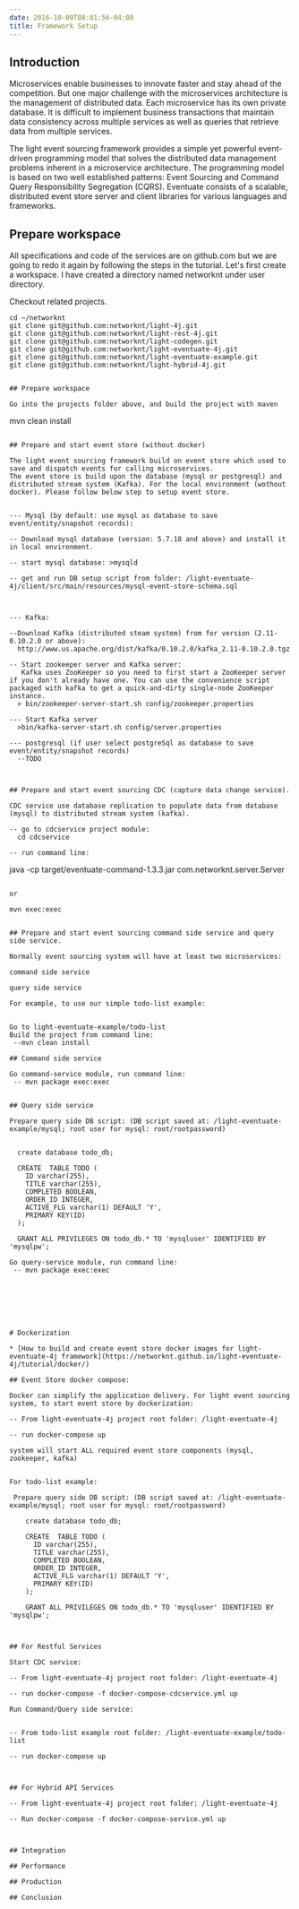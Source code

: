 ```yaml
---
date: 2016-10-09T08:01:56-04:00
title: Framework Setup
---
```


## Introduction

Microservices enable businesses to innovate faster and stay ahead of the competition.
But one major challenge with the microservices architecture is the management of distributed data. Each microservice has its own private database.
It is difficult to implement business transactions that maintain data consistency across multiple services as well as queries that retrieve data from multiple services.

The light event sourcing framework provides a simple yet powerful event-driven programming model that solves the distributed data management problems inherent in a microservice architecture.
The programming model is based on two well established patterns: Event Sourcing and Command Query Responsibility Segregation (CQRS).
Eventuate consists of a scalable, distributed event store server and client libraries for various languages and frameworks.

## Prepare workspace

All specifications and code of the services are on github.com but we are going to
redo it again by following the steps in the tutorial. Let's first create a
workspace. I have created a directory named networknt under user directory.

Checkout related projects.

```
cd ~/networknt
git clone git@github.com:networknt/light-4j.git
git clone git@github.com:networknt/light-rest-4j.git
git clone git@github.com:networknt/light-codegen.git
git clone git@github.com:networknt/light-eventuate-4j.git
git clone git@github.com:networknt/light-eventuate-example.git
git clone git@github.com:networknt/light-hybrid-4j.git


## Prepare workspace

Go into the projects folder above, and build the project with maven

```
mvn clean install

```

## Prepare and start event store (without docker)

The light event sourcing framework build on event store which used to save and dispatch events for calling microservices.
The event store is build upon the database (mysql or postgresql) and distributed stream system (Kafka). For the local environment (wothout docker). Please follow below step to setup event store.


--- Mysql (by default: use mysql as database to save event/entity/snapshot records):

-- Download mysql database (version: 5.7.18 and above) and install it in local environment.

-- start mysql database: >mysqld

-- get and run DB setup script from folder: /light-eventuate-4j/client/src/main/resources/mysql-event-store-schema.sql



--- Kafka:

--Download Kafka (distributed steam system) from for version (2.11-0.10.2.0 or above):
  http://www.us.apache.org/dist/kafka/0.10.2.0/kafka_2.11-0.10.2.0.tgz

-- Start zookeeper server and Kafka server:
   Kafka uses ZooKeeper so you need to first start a ZooKeeper server if you don't already have one. You can use the convenience script packaged with kafka to get a quick-and-dirty single-node ZooKeeper instance.
  > bin/zookeeper-server-start.sh config/zookeeper.properties

--- Start Kafka server
  >bin/kafka-server-start.sh config/server.properties

--- postgresql (if user select postgreSql as database to save event/entity/snapshot records)
  --TODO



## Prepare and start event sourcing CDC (capture data change service).

CDC service use database replication to populate data from database (mysql) to distributed stream system (kafka).

-- go to cdcservice project module:
  cd cdcservice

-- run command line:
  ```
  java -cp target/eventuate-command-1.3.3.jar com.networknt.server.Server
  ```

  or

  mvn exec:exec


## Prepare and start event sourcing command side service and query side service.

Normally event sourcing system will have at least two microservices:

command side service

query side service

For example, to use our simple todo-list example:


 Go to light-eventuate-example/todo-list
 Build the project from command line:
   --mvn clean install

## Command side service

 Go command-service module, run command line:
   -- mvn package exec:exec


## Query side service

 Prepare query side DB script: (DB script saved at: /light-eventuate-example/mysql; root user for mysql: root/rootpassword)


    create database todo_db;

    CREATE  TABLE TODO (
      ID varchar(255),
      TITLE varchar(255),
      COMPLETED BOOLEAN,
      ORDER_ID INTEGER,
      ACTIVE_FLG varchar(1) DEFAULT 'Y',
      PRIMARY KEY(ID)
    );

    GRANT ALL PRIVILEGES ON todo_db.* TO 'mysqluser' IDENTIFIED BY 'mysqlpw';

 Go query-service module, run command line:
   -- mvn package exec:exec







# Dockerization

* [How to build and create event store docker images for light-eventuate-4j framework](https://networknt.github.io/light-eventuate-4j/tutorial/docker/)

## Event Store docker compose:

Docker can simplify the application delivery. For light event sourcing system, to start event store by dockerization:

  -- From light-eventuate-4j project root folder: /light-eventuate-4j

  -- run docker-compose up

 system will start ALL required event store components (mysql, zookeeper, kafka)


  For todo-list example:

   Prepare query side DB script: (DB script saved at: /light-eventuate-example/mysql; root user for mysql: root/rootpassword)

      create database todo_db;

      CREATE  TABLE TODO (
        ID varchar(255),
        TITLE varchar(255),
        COMPLETED BOOLEAN,
        ORDER_ID INTEGER,
        ACTIVE_FLG varchar(1) DEFAULT 'Y',
        PRIMARY KEY(ID)
      );

      GRANT ALL PRIVILEGES ON todo_db.* TO 'mysqluser' IDENTIFIED BY 'mysqlpw';



## For Restful Services

 Start CDC service:

  -- From light-eventuate-4j project root folder: /light-eventuate-4j

  -- run docker-compose -f docker-compose-cdcservice.yml up

 Run Command/Query side service:


  -- From todo-list example root folder: /light-eventuate-example/todo-list

  -- run docker-compose up



## For Hybrid API Services

  -- From light-eventuate-4j project root folder: /light-eventuate-4j

  -- Run docker-compose -f docker-compose-service.yml up



## Integration

## Performance

## Production

## Conclusion


